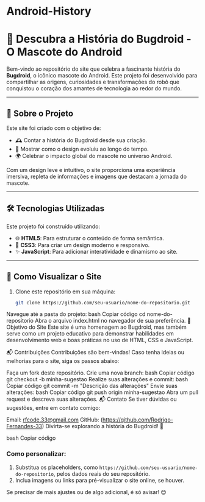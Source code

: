 # Android-History
# 🤖 **Descubra a História do Bugdroid - O Mascote do Android**  

Bem-vindo ao repositório do site que celebra a fascinante história do **Bugdroid**, o icônico mascote do Android. Este projeto foi desenvolvido para compartilhar as origens, curiosidades e transformações do robô que conquistou o coração dos amantes de tecnologia ao redor do mundo.  

---

## 🌟 **Sobre o Projeto**  
Este site foi criado com o objetivo de:  
- 🕰️ Contar a história do Bugdroid desde sua criação.  
- 🎨 Mostrar como o design evoluiu ao longo do tempo.  
- 🌍 Celebrar o impacto global do mascote no universo Android.  

Com um design leve e intuitivo, o site proporciona uma experiência imersiva, repleta de informações e imagens que destacam a jornada do mascote.  

---

## 🛠️ **Tecnologias Utilizadas**  
Este projeto foi construído utilizando:  
- 🌐 **HTML5**: Para estruturar o conteúdo de forma semântica.  
- 🎨 **CSS3**: Para criar um design moderno e responsivo.  
- ✨ **JavaScript**: Para adicionar interatividade e dinamismo ao site.  

---

## 🚀 **Como Visualizar o Site**  
1. Clone este repositório em sua máquina:  
   ```bash
   git clone https://github.com/seu-usuario/nome-do-repositorio.git
Navegue até a pasta do projeto:
bash
Copiar código
cd nome-do-repositorio
Abra o arquivo index.html no navegador de sua preferência.
🎯 Objetivo do Site
Este site é uma homenagem ao Bugdroid, mas também serve como um projeto educativo para demonstrar habilidades em desenvolvimento web e boas práticas no uso de HTML, CSS e JavaScript.

📬 Contribuições
Contribuições são bem-vindas! Caso tenha ideias ou melhorias para o site, siga os passos abaixo:

Faça um fork deste repositório.
Crie uma nova branch:
bash
Copiar código
git checkout -b minha-sugestao
Realize suas alterações e commit:
bash
Copiar código
git commit -m "Descrição das alterações"
Envie suas alterações:
bash
Copiar código
git push origin minha-sugestao
Abra um pull request e descreva suas alterações.
📬 Contato
Se tiver dúvidas ou sugestões, entre em contato comigo:

Email: rfcode.33@gmail.com
GitHub: (https://github.com/Rodrigo-Fernandes-33)
Divirta-se explorando a história do Bugdroid! 🎉

bash
Copiar código

### Como personalizar:
1. Substitua os placeholders, como `https://github.com/seu-usuario/nome-do-repositorio`, pelos dados reais do seu repositório.
2. Inclua imagens ou links para pré-visualizar o site online, se houver.  

Se precisar de mais ajustes ou de algo adicional, é só avisar! 😊
